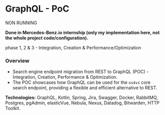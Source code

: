 # GraphQL - PoC

NON RUNNING

**Done in Mercedes-Benz.io internship (only my implementation here, not the whole project code/configuration).**

phase 1, 2 & 3 - Integration, Creation & Performance/Optimization

### Overview

- Search engine endpoint migration from REST to GraphQL (POC) - Integration, Creation, Performance & Optimization.
- The POC showcases how GraphQL can be used for the `os4vs` core search endpoint, providing a flexible and efficient alternative to REST.

**Technologies:** GraphQL, Kotlin, Spring, Jira, Swagger, Docker, RabbitMQ, Postgres, pgAdmin, elasticVue, Nebula, Nexus, Datadog, Bitwarden, HTTP Toolkit.


